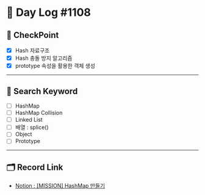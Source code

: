 # __🎥 Day Log #1108__

## 📌 __CheckPoint__
- [X] Hash 자료구조
- [X] Hash 충돌 방지 알고리즘
- [X] prototype 속성을 활용한 객체 생성
---
## 🔖 __Search Keyword__
- [ ] HashMap
- [ ] HashMap Collision
- [ ] Linked List
- [ ] 배열 : splice()
- [ ] Object
- [ ] Prototype
---
## 🗂 __Record Link__
- [Notion : [MISSION] HashMap 만들기](https://sprout-capybara-6f1.notion.site/MISSION-HashMap-8df28e3becdf4a2aa37581e8a75ac34a)
